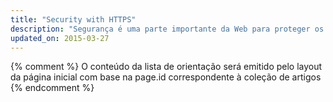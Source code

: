 ```yaml
---
title: "Security with HTTPS"
description: "Segurança é uma parte importante da Web para proteger os usuários e para usar as novas e incríveis APIs no futuro será necessário avançar com o suporte TLS."
updated_on: 2015-03-27
---
```


{% comment %}
O conteúdo da lista de orientação será emitido pelo layout da página inicial com base na page.id correspondente à coleção de artigos
{% endcomment %}
